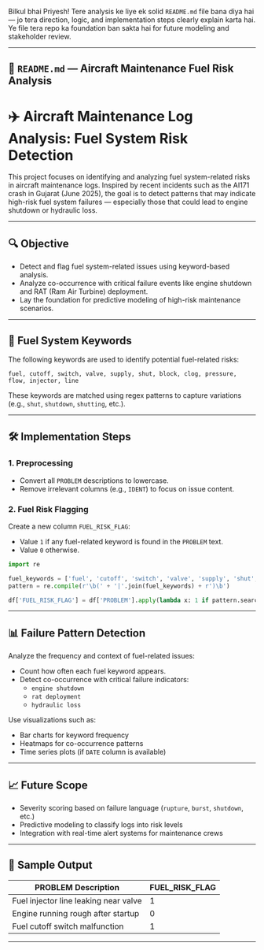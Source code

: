 Bilkul bhai Priyesh! Tere analysis ke liye ek solid `README.md` file bana diya hai — jo tera direction, logic, and implementation steps clearly explain karta hai. Ye file tera repo ka foundation ban sakta hai for future modeling and stakeholder review.

---

## 📄 `README.md` — Aircraft Maintenance Fuel Risk Analysis


# ✈️ Aircraft Maintenance Log Analysis: Fuel System Risk Detection

This project focuses on identifying and analyzing fuel system-related risks in aircraft maintenance logs. Inspired by recent incidents such as the AI171 crash in Gujarat (June 2025), the goal is to detect patterns that may indicate high-risk fuel system failures — especially those that could lead to engine shutdown or hydraulic loss.

---

## 🔍 Objective

- Detect and flag fuel system-related issues using keyword-based analysis.
- Analyze co-occurrence with critical failure events like engine shutdown and RAT (Ram Air Turbine) deployment.
- Lay the foundation for predictive modeling of high-risk maintenance scenarios.

---

## 🧠 Fuel System Keywords

The following keywords are used to identify potential fuel-related risks:

```
fuel, cutoff, switch, valve, supply, shut, block, clog, pressure, flow, injector, line
```

These keywords are matched using regex patterns to capture variations (e.g., `shut`, `shutdown`, `shutting`, etc.).

---

## 🛠️ Implementation Steps

### 1. Preprocessing

- Convert all `PROBLEM` descriptions to lowercase.
- Remove irrelevant columns (e.g., `IDENT`) to focus on issue content.

### 2. Fuel Risk Flagging

Create a new column `FUEL_RISK_FLAG`:
- Value `1` if any fuel-related keyword is found in the `PROBLEM` text.
- Value `0` otherwise.

```python
import re

fuel_keywords = ['fuel', 'cutoff', 'switch', 'valve', 'supply', 'shut', 'block', 'clog', 'pressure', 'flow', 'injector', 'line']
pattern = re.compile(r'\b(' + '|'.join(fuel_keywords) + r')\b')

df['FUEL_RISK_FLAG'] = df['PROBLEM'].apply(lambda x: 1 if pattern.search(str(x).lower()) else 0)
```

---

## 📊 Failure Pattern Detection

Analyze the frequency and context of fuel-related issues:

- Count how often each fuel keyword appears.
- Detect co-occurrence with critical failure indicators:
  - `engine shutdown`
  - `rat deployment`
  - `hydraulic loss`

Use visualizations such as:

- Bar charts for keyword frequency
- Heatmaps for co-occurrence patterns
- Time series plots (if `DATE` column is available)

---

## 📈 Future Scope

- Severity scoring based on failure language (`rupture`, `burst`, `shutdown`, etc.)
- Predictive modeling to classify logs into risk levels
- Integration with real-time alert systems for maintenance crews

---

## 🧪 Sample Output

| PROBLEM Description | FUEL_RISK_FLAG |
|---------------------|----------------|
| Fuel injector line leaking near valve | 1 |
| Engine running rough after startup | 0 |
| Fuel cutoff switch malfunction | 1 |

---

